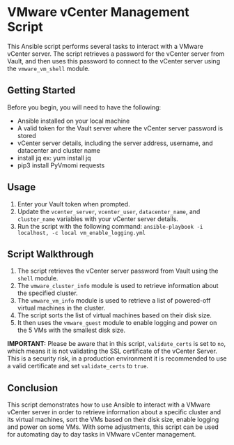 # VMware vCenter Management Script

This Ansible script performs several tasks to interact with a VMware vCenter server. The script retrieves a password for the vCenter server from Vault, and then uses this password to connect to the vCenter server using the `vmware_vm_shell` module.

## Getting Started

Before you begin, you will need to have the following:
- Ansible installed on your local machine
- A valid token for the Vault server where the vCenter server password is stored
- vCenter server details, including the server address, username, and datacenter and cluster name
- install jq ex: yum install jq
- pip3 install PyVmomi requests

## Usage

1. Enter your Vault token when prompted.
2. Update the `vcenter_server`, `vcenter_user`, `datacenter_name`, and `cluster_name` variables with your vCenter server details.
3. Run the script with the following command: `ansible-playbook -i localhost, -c local vm_enable_logging.yml`

## Script Walkthrough

1. The script retrieves the vCenter server password from Vault using the `shell` module.
2. The `vmware_cluster_info` module is used to retrieve information about the specified cluster.
3. The `vmware_vm_info` module is used to retrieve a list of powered-off virtual machines in the cluster.
4. The script sorts the list of virtual machines based on their disk size.
5. It then uses the `vmware_guest` module to enable logging and power on the 5 VMs with the smallest disk size.

**IMPORTANT:** Please be aware that in this script, `validate_certs` is set to `no`, which means it is not validating the SSL certificate of the vCenter Server. This is a security risk, in a production environment it is recommended to use a valid certificate and set `validate_certs` to `true`.

## Conclusion

This script demonstrates how to use Ansible to interact with a VMware vCenter server in order to retrieve information about a specific cluster and its virtual machines, sort the VMs based on their disk size, enable logging and power on some VMs. With some adjustments, this script can be used for automating day to day tasks in VMware vCenter management.

